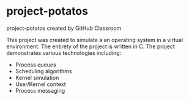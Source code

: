 # project-potatos
project-potatos created by GitHub Classroom

This project was created to simulate a an operating system in a virtual environment. The entirety of the project is written in C. The project demonstrates various technologies including:
- Process queues
- Scheduling algorithms
- Kernel simulation
- User/Kernel context
- Process messaging
